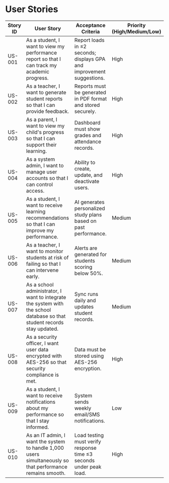 # User Stories  

| Story ID | User Story | Acceptance Criteria | Priority (High/Medium/Low) |
|----------|-----------|----------------------|----------------------------|
| US-001 | As a student, I want to view my performance report so that I can track my academic progress. | Report loads in ≤2 seconds; displays GPA and improvement suggestions. | High |
| US-002 | As a teacher, I want to generate student reports so that I can provide feedback. | Reports must be generated in PDF format and stored securely. | High |
| US-003 | As a parent, I want to view my child's progress so that I can support their learning. | Dashboard must show grades and attendance records. | High |
| US-004 | As a system admin, I want to manage user accounts so that I can control access. | Ability to create, update, and deactivate users. | High |
| US-005 | As a student, I want to receive learning recommendations so that I can improve my performance. | AI generates personalized study plans based on past performance. | Medium |
| US-006 | As a teacher, I want to monitor students at risk of failing so that I can intervene early. | Alerts are generated for students scoring below 50%. | Medium |
| US-007 | As a school administrator, I want to integrate the system with the school database so that student records stay updated. | Sync runs daily and updates student records. | Medium |
| US-008 | As a security officer, I want user data encrypted with AES-256 so that security compliance is met. | Data must be stored using AES-256 encryption. | High |
| US-009 | As a student, I want to receive notifications about my performance so that I stay informed. | System sends weekly email/SMS notifications. | Low |
| US-010 | As an IT admin, I want the system to handle 1,000 users simultaneously so that performance remains smooth. | Load testing must verify response time ≤3 seconds under peak load. | High |
